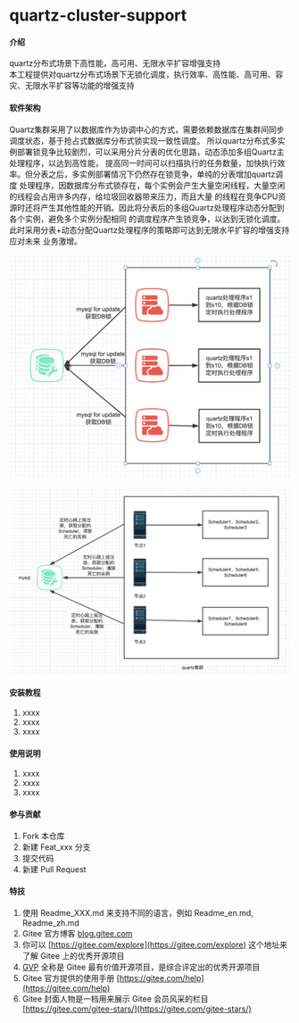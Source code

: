 # quartz-cluster-support

#### 介绍
quartz分布式场景下高性能，高可用、无限水平扩容增强支持<br>
本工程提供对quartz分布式场景下无锁化调度，执行效率、高性能、高可用、容灾、无限水平扩容等功能的增强支持
#### 软件架构
Quartz集群采用了以数据库作为协调中心的方式，需要依赖数据库在集群间同步调度状态，基于抢占式数据库分布式锁实现一致性调度。
所以quartz分布式多实例部署锁竞争比较剧烈，可以采用分片分表的优化思路，动态添加多组Quartz主处理程序，以达到高性能，
提高同一时间可以扫描执行的任务数量，加快执行效率。但分表之后，多实例部署情况下仍然存在锁竞争，单纯的分表增加quartz调度
处理程序，因数据库分布式锁存在，每个实例会产生大量空闲线程，大量空闲的线程会占用许多内存，给垃圾回收器带来压力，而且大量
的线程在竞争CPU资源时还将产生其他性能的开销。因此将分表后的多组Quartz处理程序动态分配到各个实例，避免多个实例分配相同
的调度程序产生锁竞争，以达到无锁化调度。此时采用分表+动态分配Quartz处理程序的策略即可达到无限水平扩容的增强支持应对未来
业务激增。


![quartz分表](images/quartz%E5%88%86%E5%B8%83%E5%BC%8F%E8%B0%83%E5%BA%A6.png)

![quartz集群动态分配](images/quartz%E9%9B%86%E7%BE%A4%E5%8A%A8%E6%80%81%E5%88%86%E9%85%8D.png)

#### 安装教程

1.  xxxx
2.  xxxx
3.  xxxx

#### 使用说明

1.  xxxx
2.  xxxx
3.  xxxx

#### 参与贡献

1.  Fork 本仓库
2.  新建 Feat_xxx 分支
3.  提交代码
4.  新建 Pull Request


#### 特技

1.  使用 Readme\_XXX.md 来支持不同的语言，例如 Readme\_en.md, Readme\_zh.md
2.  Gitee 官方博客 [blog.gitee.com](https://blog.gitee.com)
3.  你可以 [https://gitee.com/explore](https://gitee.com/explore) 这个地址来了解 Gitee 上的优秀开源项目
4.  [GVP](https://gitee.com/gvp) 全称是 Gitee 最有价值开源项目，是综合评定出的优秀开源项目
5.  Gitee 官方提供的使用手册 [https://gitee.com/help](https://gitee.com/help)
6.  Gitee 封面人物是一档用来展示 Gitee 会员风采的栏目 [https://gitee.com/gitee-stars/](https://gitee.com/gitee-stars/)
